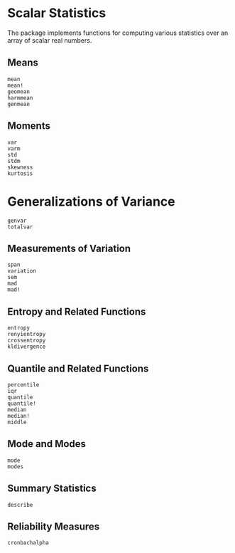 # Scalar Statistics

The package implements functions for computing various statistics over an array of scalar real numbers.

## Means

```@docs
mean
mean!
geomean
harmmean
genmean
```

## Moments

```@docs
var
varm
std
stdm
skewness
kurtosis
```

# Generalizations of Variance
```@docs
genvar
totalvar
```

## Measurements of Variation

```@docs
span
variation
sem
mad
mad!
```

## Entropy and Related Functions

```@docs
entropy
renyientropy
crossentropy
kldivergence
```

## Quantile and Related Functions

```@docs
percentile
iqr
quantile
quantile!
median
median!
middle
```

## Mode and Modes

```@docs
mode
modes
```

## Summary Statistics

```@docs
describe
```

## Reliability Measures

```@docs
cronbachalpha
```
